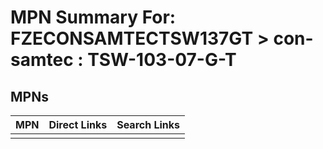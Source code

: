 



# MPN Summary For: FZECONSAMTECTSW137GT > con-samtec : TSW-103-07-G-T

## MPNs
  

|MPN|Direct Links|Search Links|
| :--- | :--- | :--- |
||||
